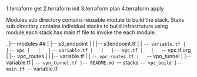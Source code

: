 

1.terraform get
2.terraform init
3.terraform plan
4.terraform apply

Modules sub directory contains reusable module to build the stack.
Staks sub directory contains individual stacks to build infrastruture using module,each stack has main.tf file to invoke the each module.

.
|-- modules  ##
|   |-- s3_endpoint
|   |   |-- s3endpoint.tf
|   |   `-- variable.tf
|   |-- vpc
|   |   |-- variable.tf
|   |   |-- vpc.tf
|   |   `-- vpc.tf.org
|   |-- vpc_routes
|   |   |-- variable.tf
|   |   `-- vpc_routes.tf
|   `-- vpn_tunnel
|       |-- variable.tf
|       `-- vpn_tunnel.tf
|-- README.md
`-- stacks
    `-- vpc_build
        |-- main.tf
        `-- variable.tf
